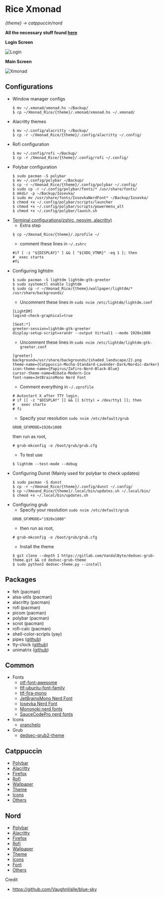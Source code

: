 # Rice Xmonad

*{theme} -> catppuccin/nord*

**All the necessary stuff found [here](https://github.com/miscellaneous-mice/Linux_Rice)**

**Login Screen**

![Login](https://github.com/miscellaneous-mice/Xmonad_Rice/assets/79500624/65bc8077-13d3-4b14-9781-aaeda4f574e9)


**Main Screen**

![Xmonad](https://github.com/miscellaneous-mice/Xmonad_Rice/assets/79500624/d013c6aa-f5ed-41d8-a8e6-9e4a2b739136)


## Configurations
- Window manager configs
  ```
  $ mv ~/.xmonad/xmonad.hs ~/Backup/
  $ cp ~/Xmonad_Rice/{theme}/.xmonad/xmonad.hs ~/.xmonad/
  ```
- Alacritty themes
  ```
  $ mv ~/.config/alacritty ~/Backup/
  $ cp -r ~/Xmonad_Rice/{theme}/.config/alacritty ~/.config/
  ```
- Rofi configuration
  ```
  $ mv ~/.config/rofi ~/Backup/
  $ cp -r /Xmonad_Rice/{theme}/.config/rofi ~/.config/
  ```
- Polybar configuration
  ```
  $ sudo pacman -S polybar
  $ mv ~/.config/polybar ~/Backup/
  $ cp -r ~/Xmonad_Rice/{theme}/.config/polybar ~/.config/
  $ sudo cp -r ~/.config/polybar/fonts/* /usr/share/fonts/
  $ mkdir -p ~/Backup/Iosevka/
  $ sudo mv /usr/share/fonts/IosevkaNerdFont* ~/Backup/Iosevka/
  $ chmod +x ~/.config/polybar/scripts/launcher
  $ chmod +x ~/.config/polybar/scripts/powermenu_alt
  $ chmod +x ~/.config/polybar/launch.sh
  ```
- [Terminal configurations(zshrc, neovim, alacritty)](https://github.com/miscellaneous-mice/Terminal_Rice)
  - Extra step
  ```
  $ cp ~/Xmonad_Rice/{theme}/.zprofile ~/
  ```
  - comment these lines in ```~/.zshrc```
  ```
  #if [ -z "${DISPLAY}" ] && [ "${XDG_VTNR}" -eq 1 ]; then
  #  exec startx
  #fi
  ```
- Configuring lightdm
  ```
  $ sudo pacman -S lightdm lightdm-gtk-greeter
  $ sudo systemctl enable lightdm
  $ sudo cp -r ~/Xmonad_Rice/{theme}/wallpaper/lightdm/* /usr/share/backgrounds/
  ```
  - Uncomment these lines in ```sudo nvim /etc/lightdm/lightdm.conf```
  ```
  [LightDM]
  logind-check-graphical=true

  [Seat:*]
  greeter-session=lightdm-gtk-greeter
  display-setup-script=xrandr --output Virtual1 --mode 1920x1080
  ``` 
  - Uncomment these lines in ```sudo nvim /etc/lightdm/lightdm-gtk-greeter.conf```
  ```
  [greeter]
  background=/usr/share/backgrounds/{shaded_landscape/2}.png
  theme-name={Catppuccin-Mocha-Standard-Lavender-Dark/Nordic-darker}
  icon-theme-name={Papirus/Zafiro-Nord-Black-Blue}
  cursor-theme-name=Bibata-Modern-Ice
  font-name=JetBrainsMono Nerd Font
  ```
  - Comment everything in ```~/.zprofile```
  ```
  # Autostart X after TTY login.
  # if [[ -z "$DISPLAY" ]] && [[ $(tty) = /dev/tty1 ]]; then
  #   exec startx
  # fi
  ```
  - Specify your resolution ```sudo nvim /etc/default/grub```
  ```
  GRUB_GFXMODE=1920x1080 
  ```
  then run as root,
  ```
  # grub-mkconfig -o /boot/grub/grub.cfg
  ```
  - To test use
  ```
  $ lightdm --test-mode --debug
  ```
- Configuring Dunst (Mainly used for polybar to check updates)
  ```
  $ sudo pacman -S dunst
  $ cp -r ~/Xmonad_Rice/{theme}/.config/dunst ~/.config/
  $ cp ~/Xmoand_Rice/{theme}/.local/bin/updates.sh ~/.local/bin/
  $ chmod +x ~/.local/bin/updates.sh
  ```
- Configuring grub
  - Specify your resolution ```sudo nvim /etc/default/grub```
  ```
  GRUB_GFXMODE="1920x1080"
  ```
  - then run as root,
  ```
  # grub-mkconfig -o /boot/grub/grub.cfg
  ```
  - Install the theme
  ```
  $ git clone --depth 1 https://gitlab.com/VandalByte/dedsec-grub-theme.git && cd dedsec-grub-theme
  $ sudo python3 dedsec-theme.py --install
  ```
## Packages
- feh (pacman)
- alsa-utils (pacman)
- alacritty (pacman)
- rofi (pacman)
- picom (pacman)
- polybar (pacman)
- scrot (pacman)
- rofi-calc (pacman)
- shell-color-scripts (yay)
- pipes ([github](https://github.com/pipeseroni/pipes.sh))
- tty-clock ([github](https://github.com/xorg62/tty-clock))
- unimatrix ([github](https://github.com/will8211/unimatrix))

## Common
- Fonts
  - [otf-font-awesome](https://archlinux.org/packages/extra/any/otf-font-awesome/)
  - [ttf-ubuntu-font-family](https://archlinux.org/packages/extra/any/ttf-ubuntu-font-family/)
  - [ttf-fira-mono](https://archlinux.org/packages/extra/any/ttf-fira-mono/)
  - [JetBrainsMono Nerd Font](https://www.nerdfonts.com/font-downloads)
  - [Iosevka Nerd Font](https://www.nerdfonts.com/font-downloads)
  - [Mononoki nerd fonts](https://www.nerdfonts.com/font-downloads)
  - [SauceCodePro nerd fonts](https://www.nerdfonts.com/font-downloads)
- Icons
   - [oranchelo](https://github.com/OrancheloTeam/oranchelo-icon-theme)
- Grub
  - [dedsec-grub2-theme](https://github.com/VandalByte/dedsec-grub2-theme)

## Catppuccin
- [Polybar](https://github.com/miscellaneous-mice/polybar)
- [Alacritty](https://github.com/miscellaneous-mice/Terminal_Rice/tree/main#configuring-alacritty-themes)
- [Firefox](https://addons.mozilla.org/en-GB/firefox/addon/catppuccin/)
- [Rofi](https://github.com/catppuccin/rofi/tree/main)
- [Wallpaper](https://github.com/Gingeh/wallpapers/tree/main)
- [Theme](https://github.com/catppuccin/gtk)
- [Icons](https://github.com/PapirusDevelopmentTeam/papirus-icon-theme#third-party-packages)
- [Others](https://github.com/catppuccin/catppuccin)

## Nord
- [Polybar](https://github.com/miscellaneous-mice/polybar)
- [Alacritty](https://github.com/miscellaneous-mice/Terminal_Rice#configuring-alacritty-themes)
- [Firefox](https://addons.mozilla.org/en-US/firefox/addon/arctic-nord-theme/?utm_content=addons-manager-reviews-link&utm_medium=firefox-browser&utm_source=firefox-browser)
- [Rofi](https://github.com/undiabler/nord-rofi-theme)
- [Wallpaper](https://github.com/theglitchh/Nord-Wallpapers)
- [Theme](https://www.xfce-look.org/p/1267246/)
- [Icons](https://www.xfce-look.org/p/1937741)
- [Font](https://damieng.com/blog/2008/05/26/envy-code-r-preview-7-coding-font-released/)  
- [Others](https://www.nordtheme.com/ports)

Credit
- https://github.com/VaughnValle/blue-sky
